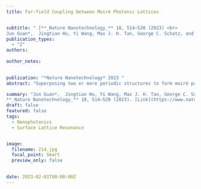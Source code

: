 ```yaml
---
title: Far-field Coupling between Moiré Photonic Lattices


subtitle: " [**_Nature Nanotechnology_** 18, 514–520 (2023) <br> 
Jun Guan*,  Jingtian Hu, Yi Wang, Max J. H. Tan, George C. Schatz, and Teri W. Odom*](https://www.nature.com/articles/s41565-023-01320-7)"
publication_types:
  - "2"
authors: 
  
author_notes:
  

publication: "*Nature Nanotechnology* 2023 "
abstract: "Superposing two or more periodic structures to form moiré patterns is emerging as a promising platform to confine and manipulate light. However, moiré-facilitated interactions and phenomena have been constrained to the vicinity of moiré lattices. Here we report on the observation of ultralong-range coupling between photonic lattices in bilayer and multilayer moiré architectures mediated by dark surface lattice resonances in the vertical direction. We show that two-dimensional plasmonic nanoparticle lattices enable twist-angle-controlled directional lasing emission, even when the lattices are spatially separated by distances exceeding three orders of magnitude of lattice periodicity. Our discovery of far-field interlattice coupling opens the possibility of using the out-of-plane dimension for optical manipulation on the nanoscale and microscale."

summary: "Jun Guan*,  Jingtian Hu, Yi Wang, Max J. H. Tan, George C. Schatz, and Teri W. Odom*  <br>
**_Nature Nanotechnology_** 18, 514–520 (2023). [Link](https://www.nature.com/articles/s41565-023-01320-7)"
draft: false
featured: false
tags:
  - Nanophotonics
  - Surface Lattice Resonance


image:
  filename: 214.jpg
  focal_point: Smart
  preview_only: false

 
date: 2023-02-01T00:00:00Z
---
```








